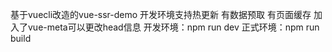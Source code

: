 基于vuecli改造的vue-ssr-demo
开发环境支持热更新
有数据预取
有页面缓存
加入了vue-meta可以更改head信息
开发环境：npm run dev
正式环境：npm run build
